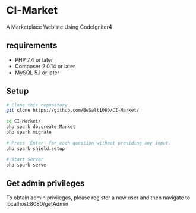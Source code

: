 # CI-Market
A Marketplace Webiste Using CodeIgniter4

## requirements
- PHP 7.4 or later
- Composer 2.0.14 or later
- MySQL  5.1 or later

## Setup
```bash
# Clone this repository
git clone https://github.com/BeSalt1080/CI-Market/

cd CI-Market/
php spark db:create Market
php spark migrate

# Press 'Enter' for each question without providing any input.
php spark shield:setup

# Start Server
php spark serve

```
## Get admin privileges
To obtain admin privileges, please register a new user and then navigate to localhost:8080/getAdmin
